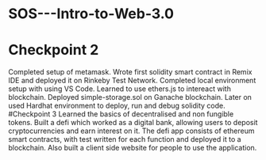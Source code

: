 # SOS---Intro-to-Web-3.0
# Checkpoint 2
Completed setup of metamask.
Wrote first solidity smart contract in Remix IDE and deployed it on Rinkeby Test Network.
Completed local environment setup with using VS Code.
Learned to use ethers.js to intereact with blockchain.
Deployed simple-storage.sol on Ganache blockchain. Later on used Hardhat environment to deploy, run and debug solidity code.
#Checkpoint 3
Learned the basics of decentralised and non fungible tokens.
Built a defi which worked as a digital bank, allowing users to deposit cryptocurrencies and earn interest on it. 
The defi app consists of ethereum smart contracts, with test written for each function and deployed it to a blockchain.
Also built a client side website for people to use the application.

